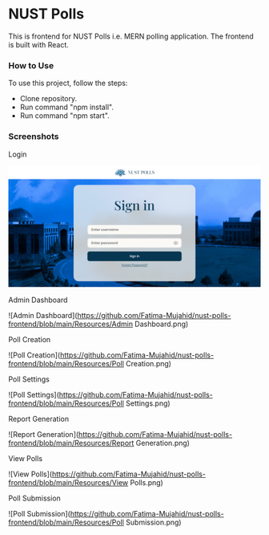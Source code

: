 # NUST Polls

This is frontend for NUST Polls i.e. MERN polling application. The frontend is built with React.

### How to Use

To use this project, follow the steps:
 - Clone repository.
 - Run command "npm install".
 - Run command "npm start".
 
 ### Screenshots

Login

![Landing Page](https://github.com/Fatima-Mujahid/nust-polls-frontend/blob/main/Resources/Login.png)

Admin Dashboard

![Admin Dashboard](https://github.com/Fatima-Mujahid/nust-polls-frontend/blob/main/Resources/Admin Dashboard.png)

Poll Creation

![Poll Creation](https://github.com/Fatima-Mujahid/nust-polls-frontend/blob/main/Resources/Poll Creation.png)

Poll Settings

![Poll Settings](https://github.com/Fatima-Mujahid/nust-polls-frontend/blob/main/Resources/Poll Settings.png)

Report Generation

![Report Generation](https://github.com/Fatima-Mujahid/nust-polls-frontend/blob/main/Resources/Report Generation.png)

View Polls

![View Polls](https://github.com/Fatima-Mujahid/nust-polls-frontend/blob/main/Resources/View Polls.png)

Poll Submission

![Poll Submission](https://github.com/Fatima-Mujahid/nust-polls-frontend/blob/main/Resources/Poll Submission.png)



